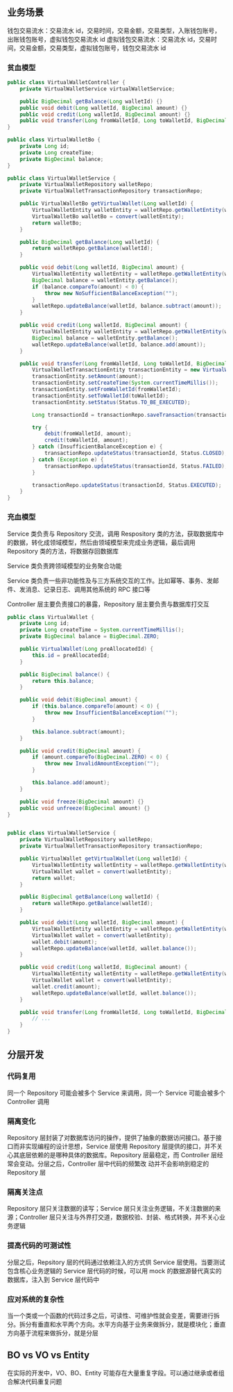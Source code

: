 ## 业务场景
钱包交易流水：交易流水 id，交易时间，交易金额，交易类型，入账钱包账号，出账钱包账号，虚拟钱包交易流水 id
虚拟钱包交易流水：交易流水 id，交易时间，交易金额，交易类型，虚拟钱包账号，钱包交易流水 id

### 贫血模型
```java
public class VirtualWalletController {
    private VirtualWalletService virtualWalletService;

    public BigDecimal getBalance(Long walletId) {}
    public void debit(Long walletId, BigDecimal amount) {}
    public void credit(Long walletId, BigDecimal amount) {}
    public void transfer(Long fromWalletId, Long toWalletId, BigDecimal amount){}
}

public class VirtualWalletBo {
    private Long id;
    private Long createTime;
    private BigDecimal balance;
}

public class VirtualWalletService {
    private VirtualWalletRepository walletRepo;
    private VirtualWalletTransactionRepository transactionRepo;

    public VirtualWalletBo getVirtualWallet(Long walletId) {
        VirtualWalletEntity walletEntity = walletRepo.getWalletEntity(walletId);
        VirtualWalletBo walletBo = convert(walletEntity);
        return walletBo;
    }

    public BigDecimal getBalance(Long walletId) {
        return walletRepo.getBalance(walletId);
    }

    public void debit(Long walletId, BigDecimal amount) {
        VirtualWalletEntity walletEntity = walletRepo.getWalletEntity(walletId);
        BigDecimal balance = walletEntity.getBalance();
        if (balance.compareTo(amount) < 0) {
            throw new NoSufficientBalanceException("");
        }
        walletRepo.updateBalance(walletId, balance.subtract(amount));
    }

    public void credit(Long walletId, BigDecimal amount) {
        VirtualWalletEntity walletEntity = walletRepo.getWalletEntity(walletId);
        BigDecimal balance = walletEntity.getBalance();
        walletRepo.updateBalance(walletId, balance.add(amount));
    }

    public void transfer(Long fromWalletId, Long toWalletId, BigDecimal amount) {
        VirtualWalletTransactionEntity transactionEntity = new VirtualWalletTransactionEntity();
        transactionEntity.setAmount(amount);
        transactionEntity.setCreateTime(System.currentTimeMillis());
        transactionEntity.setFromWalletId(fromWalletId);
        transactionEntity.setToWalletId(toWalletId);
        transactionEntity.setStatus(Status.TO_BE_EXECUTED);

        Long transactionId = transactionRepo.saveTransaction(transactionEntity);

        try {
            debit(fromWalletId, amount);
            credit(toWalletId, amount);
        } catch (InsufficientBalanceException e) {
            transactionRepo.updateStatus(transactionId, Status.CLOSED);
        } catch (Exception e) {
            transactionRepo.updateStatus(transactionId, Status.FAILED);
        }

        transactionRepo.updateStatus(transactionId, Status.EXECUTED);
    }
}
```


### 充血模型
Service 类负责与 Repository 交流，调用 Respository 类的方法，获取数据库中的数据，转化成领域模型，然后由领域模型来完成业务逻辑，最后调用 Repository 类的方法，将数据存回数据库

Service 类负责跨领域模型的业务聚合功能

Service 类负责一些非功能性及与三方系统交互的工作。比如幂等、事务、发邮件、发消息、记录日志、调用其他系统的 RPC 接口等

Controller 层主要负责接口的暴露，Repository 层主要负责与数据库打交互

```java
public class VirtualWallet {
    private Long id;
    private Long createTime = System.currentTimeMillis();
    private BigDecimal balance = BigDecimal.ZERO;

    public VirtualWallet(Long preAllocatedId) {
        this.id = preAllocatedId;
    }

    public BigDecimal balance() {
        return this.balance;
    }

    public void debit(BigDecimal amount) {
        if (this.balance.compareTo(amount) < 0) {
            throw new InsufficientBalanceException("");
        }

        this.balance.subtract(amount);
    }

    public void credit(BigDecimal amount) {
        if (amount.compareTo(BigDecimal.ZERO) < 0) {
            throw new InvalidAmountException("");
        }

        this.balance.add(amount);
    }

    public void freeze(BigDecimal amount) {}
    public void unfreeze(BigDecimal amount) {}
}


public class VirtualWalletService {
    private VirtualWalletRepository walletRepo;
    private VirtualWalletTransactionRepository transactionRepo;

    public VirtualWallet getVirtualWallet(Long walletId) {
        VirtualWalletEntity walletEntity = walletRepo.getWalletEntity(walletId);
        VirtualWallet wallet = convert(walletEntity);
        return wallet;
    }

    public BigDecimal getBalance(Long walletId) {
        return walletRepo.getBalance(walletId);
    }

    public void debit(Long walletId, BigDecimal amount) {
        VirtualWalletEntity walletEntity = walletRepo.getWalletEntity(walletId);
        VirtualWallet wallet = convert(walletEntity);
        wallet.debit(amount);
        walletRepo.updateBalance(walletId, wallet.balance());
    }

    public void credit(Long walletId, BigDecimal amount) {
        VirtualWalletEntity walletEntity = walletRepo.getWalletEntity(walletId);
        VirtualWallet wallet = convert(walletEntity);
        wallet.credit(amount);
        walletRepo.updateBalance(walletId, wallet.balance());
    }

    public void transfer(Long fromWalletId, Long toWalletId, BigDecimal amount) {
        // ...
    }
}
```

## 分层开发
### 代码复用
同一个 Repository 可能会被多个 Service 来调用，同一个 Service 可能会被多个 Controller 调用

### 隔离变化
Repository 层封装了对数据库访问的操作，提供了抽象的数据访问接口。基于接口而非实现编程的设计思想，Service 层使用 Repository 层提供的接口，并不关心其底层依赖的是哪种具体的数据库。Repository 层最稳定，而 Controller 层经常会变动。分层之后，Controller 层中代码的频繁改 动并不会影响到稳定的 Repository 层

### 隔离关注点
Repository 层只关注数据的读写；Service 层只关注业务逻辑，不关注数据的来源；Controller 层只关注与外界打交道，数据校验、封装、格式转换，并不关心业务逻辑

### 提高代码的可测试性
分层之后，Repsitory 层的代码通过依赖注入的方式供 Service 层使用。当要测试包含核心业务逻辑的 Service 层代码的时候，可以用 mock 的数据源替代真实的数据库，注入到 Service 层代码中

### 应对系统的复杂性
当一个类或一个函数的代码过多之后，可读性、可维护性就会变差，需要进行拆分。拆分有垂直和水平两个方向。水平方向基于业务来做拆分，就是模块化；垂直方向基于流程来做拆分，就是分层

## BO vs VO vs Entity
在实际的开发中，VO、BO、Entity 可能存在大量重复字段。可以通过继承或者组合解决代码重复问题